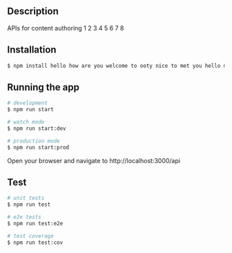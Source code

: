 ## Description

APIs for content authoring 1 2 3 4 5 6 7 8

## Installation

```bash
$ npm install hello how are you welcome to ooty nice to met you hello man hello dei
```

## Running the app

```bash
# development
$ npm run start

# watch mode
$ npm run start:dev

# production mode
$ npm run start:prod
```

Open your browser and navigate to http://localhost:3000/api

## Test

```bash
# unit tests
$ npm run test

# e2e tests
$ npm run test:e2e

# test coverage
$ npm run test:cov
```

